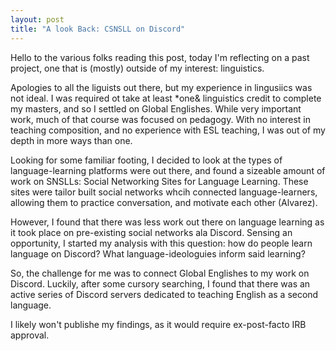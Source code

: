 ```yaml
---
layout: post
title: "A look Back: CSNSLL on Discord"
---
```


Hello to the various folks reading this post, today I'm reflecting on a past project, one that is (mostly) outside of my interest: linguistics.

Apologies to all the liguists out there, but my experience in lingusiics was not ideal. I was required ot take at least *one& linguistics credit to complete my masters, and so I settled on Global Englishes. While very important work, much of that course was focused on pedagogy. With no interest in teaching composition, and no experience with ESL teaching, I was out of my depth in more ways than one.

Looking for some familiar footing, I decided to look at the types of language-learning platforms were out there, and found a sizeable amount of work on SNSLLs: Social Networking Sites for Language Learning. These sites were tailor built social networks whcih connected language-learners, allowing them to practice conversation, and motivate each other (Alvarez).

However, I found that there was less work out there on language learning as it took place on pre-existing social networks ala Discord. Sensing an opportunity, I started my analysis with this question: how do people learn language on Discord? What language-ideologuies inform said learning?

So, the challenge for me was to connect Global Englishes to my work on Discord. Luckily, after some cursory searching, I found that there was an active series of Discord servers dedicated to teaching English as a second language.

I likely won't publishe my findings, as it would require ex-post-facto IRB approval. 